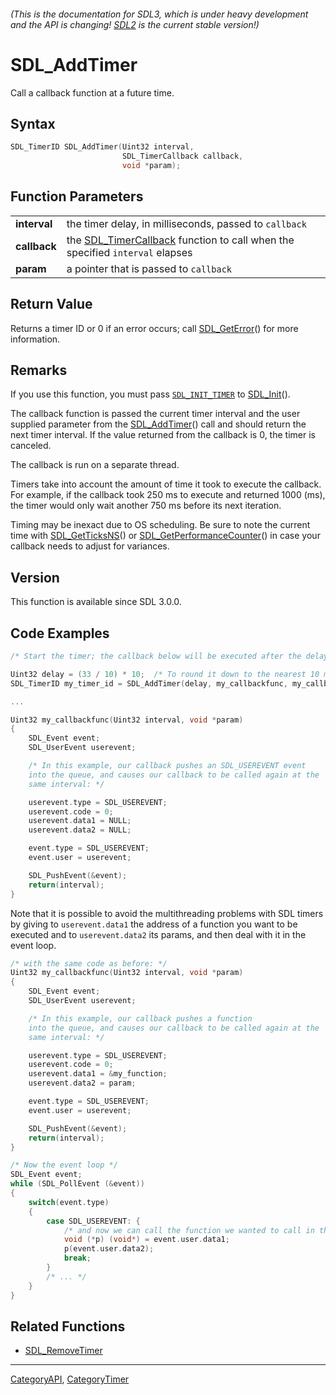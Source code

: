 ###### (This is the documentation for SDL3, which is under heavy development and the API is changing! [SDL2](https://wiki.libsdl.org/SDL2/) is the current stable version!)
# SDL_AddTimer

Call a callback function at a future time.

## Syntax

```c
SDL_TimerID SDL_AddTimer(Uint32 interval,
                         SDL_TimerCallback callback,
                         void *param);

```

## Function Parameters

|                  |                                                                                                   |
| ---------------- | ------------------------------------------------------------------------------------------------- |
| **interval**     | the timer delay, in milliseconds, passed to `callback`                                            |
| **callback**     | the [SDL_TimerCallback](SDL_TimerCallback) function to call when the specified `interval` elapses |
| **param**        | a pointer that is passed to `callback`                                                            |

## Return Value

Returns a timer ID or 0 if an error occurs; call
[SDL_GetError](SDL_GetError)() for more information.

## Remarks

If you use this function, you must pass [`SDL_INIT_TIMER`](SDL_INIT_TIMER)
to [SDL_Init](SDL_Init)().

The callback function is passed the current timer interval and the user
supplied parameter from the [SDL_AddTimer](SDL_AddTimer)() call and should
return the next timer interval. If the value returned from the callback is
0, the timer is canceled.

The callback is run on a separate thread.

Timers take into account the amount of time it took to execute the
callback. For example, if the callback took 250 ms to execute and returned
1000 (ms), the timer would only wait another 750 ms before its next
iteration.

Timing may be inexact due to OS scheduling. Be sure to note the current
time with [SDL_GetTicksNS](SDL_GetTicksNS)() or
[SDL_GetPerformanceCounter](SDL_GetPerformanceCounter)() in case your
callback needs to adjust for variances.

## Version

This function is available since SDL 3.0.0.

## Code Examples

```c++
/* Start the timer; the callback below will be executed after the delay */

Uint32 delay = (33 / 10) * 10;  /* To round it down to the nearest 10 ms */
SDL_TimerID my_timer_id = SDL_AddTimer(delay, my_callbackfunc, my_callback_param);

...

Uint32 my_callbackfunc(Uint32 interval, void *param)
{
    SDL_Event event;
    SDL_UserEvent userevent;

    /* In this example, our callback pushes an SDL_USEREVENT event
    into the queue, and causes our callback to be called again at the
    same interval: */

    userevent.type = SDL_USEREVENT;
    userevent.code = 0;
    userevent.data1 = NULL;
    userevent.data2 = NULL;

    event.type = SDL_USEREVENT;
    event.user = userevent;

    SDL_PushEvent(&event);
    return(interval);
}
```
Note that it is possible to avoid the multithreading problems with SDL timers by giving to `userevent.data1` the address of a function you want to be executed and to `userevent.data2` its params, and then deal with it in the event loop.
```c++
/* with the same code as before: */
Uint32 my_callbackfunc(Uint32 interval, void *param)
{
    SDL_Event event;
    SDL_UserEvent userevent;

    /* In this example, our callback pushes a function
    into the queue, and causes our callback to be called again at the
    same interval: */

    userevent.type = SDL_USEREVENT;
    userevent.code = 0;
    userevent.data1 = &my_function;
    userevent.data2 = param;

    event.type = SDL_USEREVENT;
    event.user = userevent;

    SDL_PushEvent(&event);
    return(interval);
}

/* Now the event loop */
SDL_Event event;
while (SDL_PollEvent (&event))
{
    switch(event.type)
    {
        case SDL_USEREVENT: {
            /* and now we can call the function we wanted to call in the timer but couldn't because of the multithreading problems */
            void (*p) (void*) = event.user.data1;
            p(event.user.data2);
            break;
        }
        /* ... */
    }
}
```

## Related Functions

* [SDL_RemoveTimer](SDL_RemoveTimer)

----
[CategoryAPI](CategoryAPI), [CategoryTimer](CategoryTimer)


